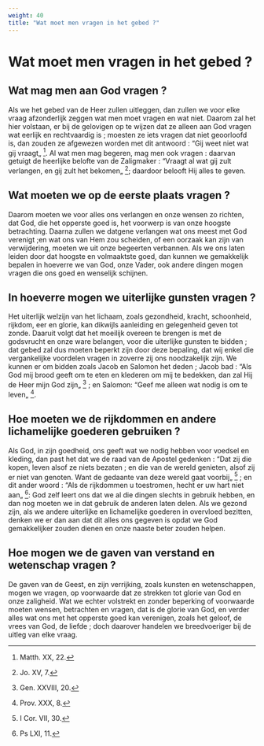```yaml
---
weight: 40
title: "Wat moet men vragen in het gebed ?"
---
```


# Wat moet men vragen in het gebed ?

## Wat mag men aan God vragen ?

Als we het gebed van de Heer zullen uitleggen, dan zullen we voor elke vraag afzonderlijk zeggen wat men moet vragen en wat niet. Daarom zal het hier volstaan, er bij de gelovigen op te wijzen dat ze alleen aan God vragen wat eerlijk en rechtvaardig is ; moesten ze iets vragen dat niet geoorloofd is, dan zouden ze afgewezen worden met dit antwoord : “Gij weet niet wat gij vraagt„ [^585.1]. Al wat men mag begeren, mag men ook vragen : daarvan getuigt de heerlijke belofte van de Zaligmaker : “Vraagt al wat gij zult verlangen, en gij zult het bekomen„ [^585.2]; daardoor belooft Hij alles te geven.

## Wat moeten we op de eerste plaats vragen ?

Daarom moeten we voor alles ons verlangen en onze wensen zo richten, dat God, die het opperste goed is, het voorwerp is van onze hoogste betrachting.  Daarna zullen we datgene verlangen wat ons meest met God verenigt ;en wat ons van Hem zou scheiden, of een oorzaak kan zijn van verwijdering, moeten we uit onze begeerten verbannen. Als we ons laten leiden door dat hoogste en volmaaktste goed, dan kunnen we gemakkelijk bepalen in hoeverre we van God, onze Vader, ook andere dingen mogen vragen die ons goed en wenselijk schijnen.

[^585.1]: Matth. XX, 22.

[^585.2]: Jo. XV, 7.

## In hoeverre mogen we uiterlijke gunsten vragen ?

Het uiterlijk welzijn van het lichaam, zoals gezondheid, kracht, schoonheid, rijkdom, eer en glorie, kan dikwijls aanleiding en gelegenheid geven tot zonde.  Daaruit volgt dat het moeilijk overeen te brengen is met de godsvrucht en onze ware belangen, voor die uiterlijke gunsten te bidden ; dat gebed zal dus moeten beperkt zijn door deze bepaling, dat wij enkel die vergankelijke voordelen vragen in zoverre zij ons noodzakelijk zijn. We kunnen er om bidden zoals Jacob en Salomon het deden ; Jacob bad : “Als God mij brood geeft om te eten en klederen om mij te bedekken, dan zal Hij de Heer mijn God zijn„ [^586.1] ; en Salomon: “Geef me alleen wat nodig is om te leven„ [^586.2].

## Hoe moeten we de rijkdommen en andere lichamelijke goederen gebruiken ?

Als God, in zijn goedheid, ons geeft wat we nodig hebben voor voedsel en kleding, dan past het dat we de raad van de Apostel gedenken : “Dat zij die kopen, leven alsof ze niets bezaten ; en die van de wereld genieten, alsof zij er niet van genoten. Want de gedaante van deze wereld gaat voorbij„ [^586.3] ; en dit ander woord : “Als de rijkdommen u toestromen, hecht er uw hart niet aan„ [^586.4]: God zelf leert ons dat we al die dingen slechts in gebruik hebben, en dan nog moeten we in dat gebruik de anderen laten delen. Als we gezond zijn, als we andere uiterlijke en lichamelijke goederen in overvloed bezitten, denken we er dan aan dat dit alles ons gegeven is opdat we God gemakkelijker zouden dienen en onze naaste beter zouden helpen.

[^586.1]: Gen. XXVIII, 20.

[^586.2]: Prov. XXX, 8.

[^586.3]: I Cor.  VII, 30.

[^586.4]: Ps LXI, 11.

## Hoe mogen we de gaven van verstand en wetenschap vragen ?

De gaven van de Geest, en zijn verrijking, zoals kunsten en wetenschappen, mogen we vragen, op voorwaarde dat ze strekken tot glorie van God en onze zaligheid. Wat we echter volstrekt en zonder beperking of voorwaarde moeten wensen, betrachten en vragen, dat is de glorie van God, en verder alles wat ons met het opperste goed kan verenigen, zoals het geloof, de vrees van God, de liefde ; doch daarover handelen we breedvoeriger bij de uitleg van elke vraag.


